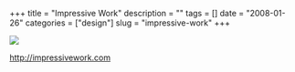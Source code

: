 +++
title = "Impressive Work"
description = ""
tags = []
date = "2008-01-26"
categories = ["design"]
slug = "impressive-work"
+++


 

  <div id="screens-thumbs" class="clearfix">
    <div class="txt-center" id="design-submission"><a href="http://impressivework.com/"><img id='bluga-thumbnail-1070' class='bluga-thumbnail large' src='//media.konigi.com/bluga/
wt47f281e0ec52f_0.jpg'/></a></div>  
  </div>   
<p><a href="http://impressivework.com/">http://impressivework.com</a></p>




